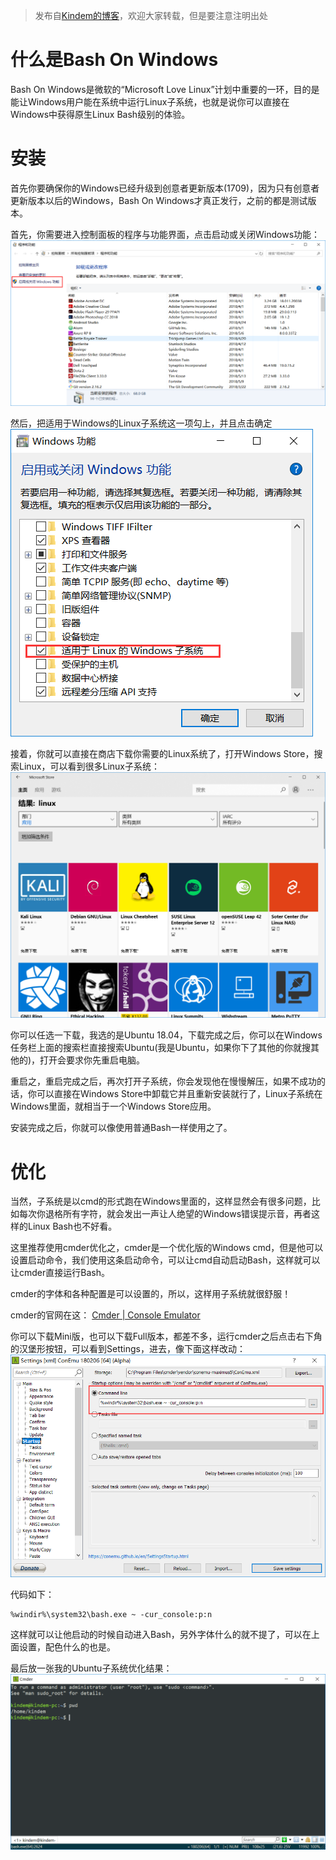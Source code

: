 > 发布自[Kindem的博客](http://www.kindemh.cn/)，欢迎大家转载，但是要注意注明出处

# 什么是Bash On Windows
Bash On Windows是微软的“Microsoft Love Linux”计划中重要的一环，目的是能让Windows用户能在系统中运行Linux子系统，也就是说你可以直接在Windows中获得原生Linux Bash级别的体验。

# 安装
首先你要确保你的Windows已经升级到创意者更新版本(1709)，因为只有创意者更新版本以后的Windows，Bash On Windows才真正发行，之前的都是测试版本。

首先，你需要进入控制面板的程序与功能界面，点击启动或关闭Windows功能：
![程序与功能](../../img/2018/5/5-15-0.png)

然后，把适用于Windows的Linux子系统这一项勾上，并且点击确定
![启动或关闭Windows功能](../../img/2018/5/5-15-1.png)

接着，你就可以直接在商店下载你需要的Linux系统了，打开Windows Store，搜索Linux，可以看到很多Linux子系统：
![Windows Store](../../img/2018/5/5-15-2.png)

你可以任选一下载，我选的是Ubuntu 18.04，下载完成之后，你可以在Windows任务栏上面的搜索栏直接搜索Ubuntu(我是Ubuntu，如果你下了其他的你就搜其他的)，打开会要求你先重启电脑。

重启之，重启完成之后，再次打开子系统，你会发现他在慢慢解压，如果不成功的话，你可以直接在Windows Store中卸载它并且重新安装就行了，Linux子系统在Windows里面，就相当于一个Windows Store应用。

安装完成之后，你就可以像使用普通Bash一样使用之了。

# 优化
当然，子系统是以cmd的形式跑在Windows里面的，这样显然会有很多问题，比如每次你退格所有字符，就会发出一声让人绝望的Windows错误提示音，再者这样的Linux Bash也不好看。

这里推荐使用cmder优化之，cmder是一个优化版的Windows cmd，但是他可以设置启动命令，我们使用这条启动命令，可以让cmd自动启动Bash，这样就可以让cmder直接运行Bash。

cmder的字体和各种配置是可以设置的，所以，这样用子系统就很舒服！

cmder的官网在这：
[Cmder | Console Emulator](http://cmder.net/)

你可以下载Mini版，也可以下载Full版本，都差不多，运行cmder之后点击右下角的汉堡形按钮，可以看到Settings，进去，像下面这样改动：
![cmder settings](../../img/2018/5/5-15-3.png)

代码如下：
```
%windir%\system32\bash.exe ~ -cur_console:p:n
```

这样就可以让他启动的时候自动进入Bash，另外字体什么的就不提了，可以在上面设置，配色什么的也是。

最后放一张我的Ubuntu子系统优化结果：
![Ubuntu + Cmder](../../img/2018/5/5-15-4.png)
